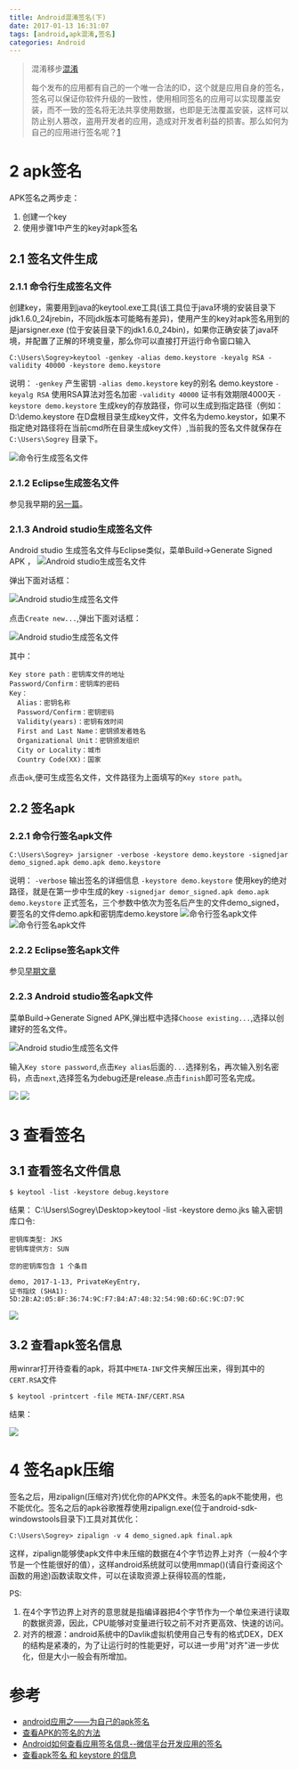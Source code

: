 ```yaml
---
title: Android混淆签名(下)
date: 2017-01-13 16:31:07
tags: [android,apk混淆,签名]
categories: Android
---
```


> 混淆移步[混淆](https://sogrey.github.io/article/Android%E6%B7%B7%E6%B7%86%E7%AD%BE%E5%90%8D%EF%BC%88%E4%B8%8A%EF%BC%89/)
> 
> 每个发布的应用都有自己的一个唯一合法的ID，这个就是应用自身的签名，签名可以保证你软件升级的一致性，使用相同签名的应用可以实现覆盖安装，而不一致的签名将无法共享使用数据，也即是无法覆盖安装，这样可以防止别人篡改，盗用开发者的应用，造成对开发者利益的损害。那么如何为自己的应用进行签名呢？[1](http://blog.sina.com.cn/s/blog_694394d30102vp3i.html)

<!-- more -->

# 2 apk签名

APK签名之两步走：

1. 创建一个key
2. 使用步骤1中产生的key对apk签名

## 2.1 签名文件生成
### 2.1.1 命令行生成签名文件
创建key，需要用到java的keytool.exe工具(该工具位于java环境的安装目录下jdk1.6.0_24jrebin，不同jdk版本可能略有差异)，使用产生的key对apk签名用到的是jarsigner.exe (位于安装目录下的jdk1.6.0_24bin)，如果你正确安装了java环境，并配置了正解的环境变量，那么你可以直接打开运行命令窗口输入

	C:\Users\Sogrey>keytool -genkey -alias demo.keystore -keyalg RSA -validity 40000 -keystore demo.keystore

说明： `-genkey` 产生密钥
`-alias demo.keystore` key的别名 demo.keystore
`-keyalg RSA` 使用RSA算法对签名加密
`-validity 40000` 证书有效期限4000天
`-keystore demo.keystore` 生成key的存放路径，你可以生成到指定路径（例如：D:\demo.keystore 在D盘根目录生成key文件，文件名为demo.keystor，如果不指定绝对路径将在当前cmd所在目录生成key文件）,当前我的签名文件就保存在 `C:\Users\Sogrey` 目录下。

![命令行生成签名文件](https://sogrey.github.io/GithubPagePics/imgs/2017-01-13_221026.jpg)

### 2.1.2 Eclipse生成签名文件
参见我早期的[另一篇](http://blog.sina.com.cn/s/blog_694394d30102w4i9.html)。
### 2.1.3 Android studio生成签名文件
Android studio 生成签名文件与Eclipse类似，菜单Build->Generate Signed APK ，
![Android studio生成签名文件](https://sogrey.github.io/GithubPagePics/imgs/%E5%9B%BE%E7%89%871.jpg)

弹出下面对话框：

![Android studio生成签名文件](https://sogrey.github.io/GithubPagePics/imgs/2017-01-13_223909.jpg)

点击`Create new...`,弹出下面对话框：

![Android studio生成签名文件](https://sogrey.github.io/GithubPagePics/imgs/2017-01-13_224524.jpg)

其中：

	Key store path：密钥库文件的地址 
	Password/Confirm：密钥库的密码 
	Key： 
	  Alias：密钥名称 
	  Password/Confirm：密钥密码 
	  Validity(years)：密钥有效时间 
	  First and Last Name：密钥颁发者姓名 
	  Organizational Unit：密钥颁发组织 
	  City or Locality：城市 
	  Country Code(XX)：国家 
点击`ok`,便可生成签名文件，文件路径为上面填写的`Key store path`。


## 2.2 签名apk
### 2.2.1 命令行签名apk文件

	C:\Users\Sogrey> jarsigner -verbose -keystore demo.keystore -signedjar demo_signed.apk demo.apk demo.keystore

说明： `-verbose` 输出签名的详细信息
`-keystore demo.keystore` 使用key的绝对路径，就是在第一步中生成的key
`-signedjar demor_signed.apk demo.apk demo.keystore` 正式签名，三个参数中依次为签名后产生的文件demo_signed，要签名的文件demo.apk和密钥库demo.keystore
![命令行签名apk文件](https://sogrey.github.io/GithubPagePics/imgs/2017-01-13_222555.jpg)
![命令行签名apk文件](https://sogrey.github.io/GithubPagePics/imgs/2017-01-13_222730.jpg)
### 2.2.2 Eclipse签名apk文件
参见[早期文章](http://blog.sina.com.cn/s/blog_694394d30102w4i9.html)
### 2.2.3 Android studio签名apk文件
菜单Build->Generate Signed APK,弹出框中选择`Choose existing...`,选择以创建好的签名文件。

![Android studio生成签名文件](https://sogrey.github.io/GithubPagePics/imgs/2017-01-13_223909.jpg)

输入`Key store password`,点击`Key alias`后面的`...`选择别名，再次输入别名密码，点击`next`,选择签名为debug还是release.点击`finish`即可签名完成。

![](https://sogrey.github.io/GithubPagePics/imgs/2017-01-13_225717.jpg)
![](https://sogrey.github.io/GithubPagePics/imgs/2017-01-13_230129.jpg)

# 3 查看签名
## 3.1 查看签名文件信息

	$ keytool -list -keystore debug.keystore 

结果：
	C:\Users\Sogrey\Desktop>keytool -list -keystore demo.jks
	输入密钥库口令:
	
	密钥库类型: JKS
	密钥库提供方: SUN
	
	您的密钥库包含 1 个条目
	
	demo, 2017-1-13, PrivateKeyEntry,
	证书指纹 (SHA1): 5D:2B:A2:05:8F:36:74:9C:F7:B4:A7:48:32:54:9B:6D:6C:9C:D7:9C
![](https://sogrey.github.io/GithubPagePics/imgs/2017-01-13_230705.jpg)

## 3.2 查看apk签名信息
用winrar打开待查看的apk，将其中`META-INF`文件夹解压出来，得到其中的`CERT.RSA`文件

	$ keytool -printcert -file META-INF/CERT.RSA

结果：

![](https://sogrey.github.io/GithubPagePics/imgs/2017-01-13_231453.jpg)

# 4 签名apk压缩

签名之后，用zipalign(压缩对齐)优化你的APK文件。未签名的apk不能使用，也不能优化。签名之后的apk谷歌推荐使用zipalign.exe(位于android-sdk-windowstools目录下)工具对其优化：

	C:\Users\Sogrey> zipalign -v 4 demo_signed.apk final.apk

这样，zipalign能够使apk文件中未压缩的数据在4个字节边界上对齐（一般4个字节是一个性能很好的值），这样android系统就可以使用mmap()(请自行查阅这个函数的用途)函数读取文件，可以在读取资源上获得较高的性能，

PS:

1. 在4个字节边界上对齐的意思就是指编译器把4个字节作为一个单位来进行读取的数据资源，因此，CPU能够对变量进行较之前不对齐更高效、快速的访问。
2. 对齐的根源：android系统中的Davlik虚拟机使用自己专有的格式DEX，DEX的结构是紧凑的，为了让运行时的性能更好，可以进一步用"对齐"进一步优化，但是大小一般会有所增加。


# 参考

* [android应用之——为自己的apk签名 ](http://blog.sina.com.cn/s/blog_694394d30102vp3i.html)
* [查看APK的签名的方法](http://blog.csdn.net/wed110/article/details/38303637)
* [Android如何查看应用签名信息--微信平台开发应用的签名](http://www.360doc.com/content/14/0908/05/9200790_407757027.shtml)
* [查看apk签名 和 keystore 的信息](http://janrone.com/2015/12/29/%E6%9F%A5%E7%9C%8Bapk%E7%AD%BE%E5%90%8D-%E5%92%8C-keystore-%E7%9A%84%E4%BF%A1%E6%81%AF/)
